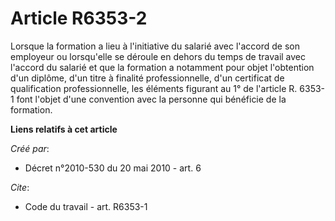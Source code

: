 # Article R6353-2

Lorsque la formation a lieu à l'initiative du salarié avec l'accord de son employeur ou lorsqu'elle se déroule en dehors du
temps de travail avec l'accord du salarié et que la formation a notamment pour objet l'obtention d'un diplôme, d'un titre à
finalité professionnelle, d'un certificat de qualification professionnelle, les éléments figurant au 1° de l'article R.
6353-1 font l'objet d'une convention avec la personne qui bénéficie de la formation.

**Liens relatifs à cet article**

_Créé par_:

  - Décret n°2010-530 du 20 mai 2010 - art. 6

_Cite_:

  - Code du travail - art. R6353-1
